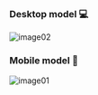 ### Desktop model 💻

![image02](https://github.com/user-attachments/assets/132c95d6-9185-433c-bfe1-61a94862a304)

### Mobile model 📱
![image01](https://github.com/user-attachments/assets/ef5c4fe1-1b34-452c-b8ee-f95f6598ef17)
